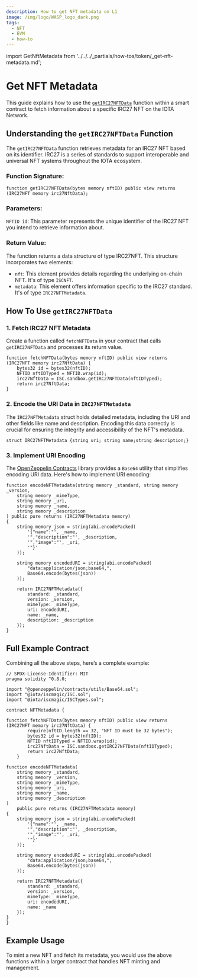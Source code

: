 ```yaml
---
description: How to get NFT metadata on L1
image: /img/logo/WASP_logo_dark.png
tags:
  - NFT
  - EVM
  - how-to
---
```

import GetNftMetadata from '../../../_partials/how-tos/token/_get-nft-metadata.md';

# Get NFT Metadata

This guide explains how to use the [`getIRC27NFTData`](../../../reference/magic-contract/ISCSandbox/#getirc27nftdata) function within a smart contract to fetch information about a specific IRC27 NFT on the IOTA Network.

<GetNftMetadata />

## Understanding the `getIRC27NFTData` Function

The `getIRC27NFTData` function retrieves metadata for an IRC27 NFT based on its identifier. IRC27 is a series of standards to support interoperable and universal NFT systems throughout the IOTA ecosystem.

### Function Signature:

```solidity
function getIRC27NFTData(bytes memory nftID) public view returns (IRC27NFT memory irc27NftData);
```

### Parameters:

`NFTID id`: This parameter represents the unique identifier of the IRC27 NFT you intend to retrieve information about.

### Return Value:

The function returns a data structure of type IRC27NFT. This structure incorporates two elements:
*  `nft`: This element provides details regarding the underlying on-chain NFT. It's of type `ISCNFT`.
*  `metadata`: This element offers information specific to the IRC27 standard. It's of type `IRC27NFTMetadata`.

## How To Use `getIRC27NFTData`

### 1. Fetch IRC27 NFT Metadata

Create a function called `fetchNFTData` in your contract that calls `getIRC27NFTData` and processes its return value.

```solidity
function fetchNFTData(bytes memory nftID) public view returns (IRC27NFT memory irc27NftData) {
    bytes32 id = bytes32(nftID);
    NFTID nftIDTyped = NFTID.wrap(id);
    irc27NftData = ISC.sandbox.getIRC27NFTData(nftIDTyped);
    return irc27NftData;
}
```
### 2. Encode the URI Data in `IRC27NFTMetadata`

The `IRC27NFTMetadata` struct holds detailed metadata, including the URI and other fields like name and description. Encoding this data correctly is crucial for ensuring the integrity and accessibility of the NFT's metadata.

```solidity
struct IRC27NFTMetadata {string uri; string name;string description;}
```

### 3. Implement URI Encoding

The [OpenZeppelin Contracts](https://www.openzeppelin.com/) library provides a `Base64` utility that simplifies encoding URI data. Here's how to implement URI encoding:


```solidity
function encodeNFTMetadata(string memory _standard, string memory _version, 
    string memory _mimeType,
    string memory _uri,
    string memory _name,
    string memory _description
) public pure returns (IRC27NFTMetadata memory) 
{
    string memory json = string(abi.encodePacked(
        '{"name":"', _name,
        '","description":"', _description,
        '","image":"', _uri,
        '"}'
    ));

    string memory encodedURI = string(abi.encodePacked(
        "data:application/json;base64,", 
        Base64.encode(bytes(json))
    ));

    return IRC27NFTMetadata({
        standard: _standard,
        version: _version,
        mimeType: _mimeType,
        uri: encodedURI,
        name: _name,
        description: _description
    });
}
```

## Full Example Contract

Combining all the above steps, here’s a complete example:

```solidity
// SPDX-License-Identifier: MIT
pragma solidity ^0.8.0;

import "@openzeppelin/contracts/utils/Base64.sol";
import "@iota/iscmagic/ISC.sol";
import "@iota/iscmagic/ISCTypes.sol";

contract NFTMetadata {

function fetchNFTData(bytes memory nftID) public view returns (IRC27NFT memory irc27NftData) {
        require(nftID.length == 32, "NFT ID must be 32 bytes");
        bytes32 id = bytes32(nftID);
        NFTID nftIDTyped = NFTID.wrap(id);
        irc27NftData = ISC.sandbox.getIRC27NFTData(nftIDTyped);
        return irc27NftData;
    }

function encodeNFTMetadata(
    string memory _standard,
    string memory _version,
    string memory _mimeType,
    string memory _uri,
    string memory _name,
    string memory _description
) 
    public pure returns (IRC27NFTMetadata memory) 
{
    string memory json = string(abi.encodePacked(
        '{"name":"', _name,
        '","description":"', _description,
        '","image":"', _uri,
        '"}'
    ));

    string memory encodedURI = string(abi.encodePacked(
        "data:application/json;base64,", 
        Base64.encode(bytes(json))
    ));

    return IRC27NFTMetadata({
        standard: _standard,
        version: _version,
        mimeType: _mimeType,
        uri: encodedURI,
        name: _name
    });
}
}
```
## Example Usage

To mint a new NFT and fetch its metadata, you would use the above functions within a larger contract that handles NFT minting and management.